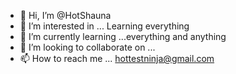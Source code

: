 - 👋 Hi, I’m @HotShauna
- 👀 I’m interested in ... Learning everything
- 🌱 I’m currently learning ...everything and anything
- 💞️ I’m looking to collaborate on ...
- 📫 How to reach me ... hottestninja@gmail.com


<!---
HotShauna/HotShauna is a ✨ special ✨ repository because its `README.md` (this file) appears on your GitHub profile.
You can click the Preview link to take a look at your changes.
--->
